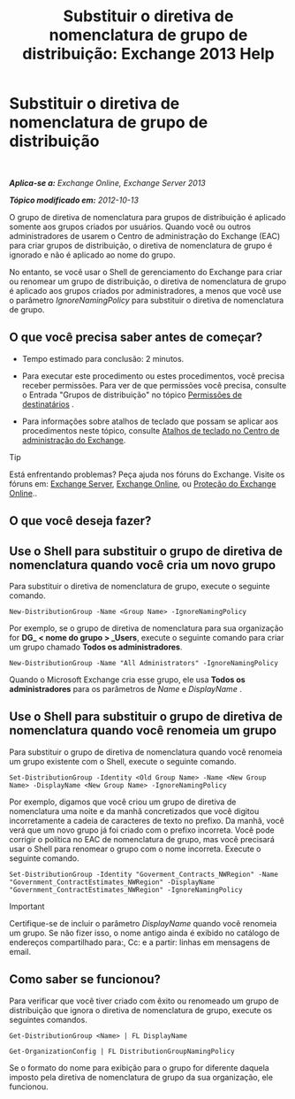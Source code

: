 ﻿---
title: 'Substituir o diretiva de nomenclatura de grupo de distribuição: Exchange 2013 Help'
TOCTitle: Substituir o diretiva de nomenclatura de grupo de distribuição
ms:assetid: 9eb23fc9-3f59-4d09-9077-85c89a051ee0
ms:mtpsurl: https://technet.microsoft.com/pt-br/library/JJ218685(v=EXCHG.150)
ms:contentKeyID: 50484767
ms.date: 05/22/2018
mtps_version: v=EXCHG.150
ms.translationtype: MT
---

# Substituir o diretiva de nomenclatura de grupo de distribuição

 

_**Aplica-se a:** Exchange Online, Exchange Server 2013_

_**Tópico modificado em:** 2012-10-13_

O grupo de diretiva de nomenclatura para grupos de distribuição é aplicado somente aos grupos criados por usuários. Quando você ou outros administradores de usarem o Centro de administração do Exchange (EAC) para criar grupos de distribuição, o diretiva de nomenclatura de grupo é ignorado e não é aplicado ao nome do grupo.

No entanto, se você usar o Shell de gerenciamento do Exchange para criar ou renomear um grupo de distribuição, o diretiva de nomenclatura de grupo é aplicado aos grupos criados por administradores, a menos que você use o parâmetro *IgnoreNamingPolicy* para substituir o diretiva de nomenclatura de grupo.

## O que você precisa saber antes de começar?

  - Tempo estimado para conclusão: 2 minutos.

  - Para executar este procedimento ou estes procedimentos, você precisa receber permissões. Para ver de que permissões você precisa, consulte o Entrada "Grupos de distribuição" no tópico [Permissões de destinatários](recipients-permissions-exchange-2013-help.md) .

  - Para informações sobre atalhos de teclado que possam se aplicar aos procedimentos neste tópico, consulte [Atalhos de teclado no Centro de administração do Exchange](keyboard-shortcuts-in-the-exchange-admin-center-exchange-online-protection-help.md).


> [!TIP]
> Está enfrentando problemas? Peça ajuda nos fóruns do Exchange. Visite os fóruns em: <A href="https://go.microsoft.com/fwlink/p/?linkid=60612">Exchange Server</A>, <A href="https://go.microsoft.com/fwlink/p/?linkid=267542">Exchange Online</A>, ou <A href="https://go.microsoft.com/fwlink/p/?linkid=285351">Proteção do Exchange Online</A>..



## O que você deseja fazer?

## Use o Shell para substituir o grupo de diretiva de nomenclatura quando você cria um novo grupo

Para substituir o diretiva de nomenclatura de grupo, execute o seguinte comando.

    New-DistributionGroup -Name <Group Name> -IgnoreNamingPolicy

Por exemplo, se o grupo de diretiva de nomenclatura para sua organização for **DG\_ \< nome do grupo \> \_Users**, execute o seguinte comando para criar um grupo chamado **Todos os administradores**.

    New-DistributionGroup -Name "All Administrators" -IgnoreNamingPolicy

Quando o Microsoft Exchange cria esse grupo, ele usa **Todos os administradores** para os parâmetros de *Name* e *DisplayName* .

## Use o Shell para substituir o grupo de diretiva de nomenclatura quando você renomeia um grupo

Para substituir o grupo de diretiva de nomenclatura quando você renomeia um grupo existente com o Shell, execute o seguinte comando.

    Set-DistributionGroup -Identity <Old Group Name> -Name <New Group Name> -DisplayName <New Group Name> -IgnoreNamingPolicy

Por exemplo, digamos que você criou um grupo de diretiva de nomenclatura uma noite e da manhã concretizados que você digitou incorretamente a cadeia de caracteres de texto no prefixo. Da manhã, você verá que um novo grupo já foi criado com o prefixo incorreta. Você pode corrigir o política no EAC de nomenclatura de grupo, mas você precisará usar o Shell para renomear o grupo com o nome incorreta. Execute o seguinte comando.

    Set-DistributionGroup -Identity "Goverment_Contracts_NWRegion" -Name "Government_ContractEstimates_NWRegion" -DisplayName "Government_ContractEstimates_NWRegion" -IgnoreNamingPolicy


> [!IMPORTANT]
> Certifique-se de incluir o parâmetro <EM>DisplayName</EM> quando você renomeia um grupo. Se não fizer isso, o nome antigo ainda é exibido no catálogo de endereços compartilhado para:, Cc: e a partir: linhas em mensagens de email.



## Como saber se funcionou?

Para verificar que você tiver criado com êxito ou renomeado um grupo de distribuição que ignora o diretiva de nomenclatura de grupo, execute os seguintes comandos.

    Get-DistributionGroup <Name> | FL DisplayName

    Get-OrganizationConfig | FL DistributionGroupNamingPolicy

Se o formato do nome para exibição para o grupo for diferente daquela imposto pela diretiva de nomenclatura de grupo da sua organização, ele funcionou.

